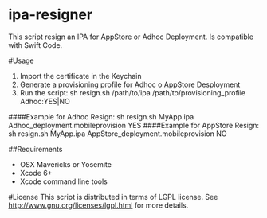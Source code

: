 ipa-resigner
===

This script resign an IPA for AppStore or Adhoc Deployment. Is compatible with Swift Code.

#Usage
 1. Import the certificate in the Keychain
 2. Generate a provisioning profile for Adhoc o AppStore Desployment
 3. Run the script:
	sh resign.sh /path/to/ipa /path/to/provisioning_profile Adhoc:YES|NO

####Example for Adhoc Resign:
	sh resign.sh MyApp.ipa Adhoc_deployment.mobileprovision YES
####Example for AppStore Resign:
	sh resign.sh MyApp.ipa AppStore_deployment.mobileprovision NO

##Requirements
- OSX Mavericks or Yosemite
- Xcode 6+
- Xcode command line tools

#License
This script is distributed in terms of LGPL license. See http://www.gnu.org/licenses/lgpl.html for more details.
